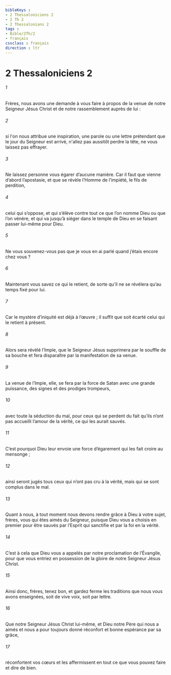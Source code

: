 ```yaml
---
bibleKeys : 
- 2 Thessaloniciens 2
- 2 Th 2
- 2 Thessalonians 2
tags : 
- Bible/2Th/2
- français
cssclass : français
direction : ltr
---
```


# 2 Thessaloniciens 2

###### 1
Frères, nous avons une demande à vous faire à propos de la venue de notre Seigneur Jésus Christ et de notre rassemblement auprès de lui :
###### 2
si l'on nous attribue une inspiration, une parole ou une lettre prétendant que le jour du Seigneur est arrivé, n'allez pas aussitôt perdre la tête, ne vous laissez pas effrayer.
###### 3
Ne laissez personne vous égarer d’aucune manière. Car il faut que vienne d’abord l’apostasie, et que se révèle l’Homme de l’impiété, le fils de perdition,
###### 4
celui qui s’oppose, et qui s’élève contre tout ce que l’on nomme Dieu ou que l’on vénère, et qui va jusqu’à siéger dans le temple de Dieu en se faisant passer lui-même pour Dieu.
###### 5
Ne vous souvenez-vous pas que je vous en ai parlé quand j’étais encore chez vous ?
###### 6
Maintenant vous savez ce qui le retient, de sorte qu’il ne se révélera qu’au temps fixé pour lui.
###### 7
Car le mystère d’iniquité est déjà à l’œuvre ; il suffit que soit écarté celui qui le retient à présent.
###### 8
Alors sera révélé l’Impie, que le Seigneur Jésus supprimera par le souffle de sa bouche et fera disparaître par la manifestation de sa venue.
###### 9
La venue de l’Impie, elle, se fera par la force de Satan avec une grande puissance, des signes et des prodiges trompeurs,
###### 10
avec toute la séduction du mal, pour ceux qui se perdent du fait qu’ils n’ont pas accueilli l’amour de la vérité, ce qui les aurait sauvés.
###### 11
C’est pourquoi Dieu leur envoie une force d’égarement qui les fait croire au mensonge ;
###### 12
ainsi seront jugés tous ceux qui n’ont pas cru à la vérité, mais qui se sont complus dans le mal.
###### 13
Quant à nous, à tout moment nous devons rendre grâce à Dieu à votre sujet, frères, vous qui êtes aimés du Seigneur, puisque Dieu vous a choisis en premier pour être sauvés par l’Esprit qui sanctifie et par la foi en la vérité.
###### 14
C’est à cela que Dieu vous a appelés par notre proclamation de l’Évangile, pour que vous entriez en possession de la gloire de notre Seigneur Jésus Christ.
###### 15
Ainsi donc, frères, tenez bon, et gardez ferme les traditions que nous vous avons enseignées, soit de vive voix, soit par lettre.
###### 16
Que notre Seigneur Jésus Christ lui-même, et Dieu notre Père qui nous a aimés et nous a pour toujours donné réconfort et bonne espérance par sa grâce,
###### 17
réconfortent vos cœurs et les affermissent en tout ce que vous pouvez faire et dire de bien.
